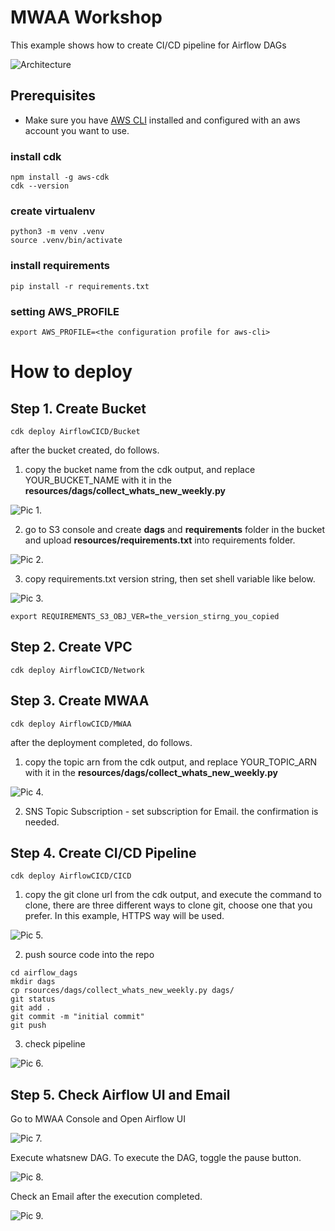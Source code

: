 # MWAA Workshop
This example shows how to create CI/CD pipeline for Airflow DAGs

![Architecture](resources/pics/architecture.png)

## Prerequisites
- Make sure you have [AWS CLI](https://docs.aws.amazon.com/cli/latest/userguide/install-cliv2.html) installed and configured with an aws account you want to use.

### install cdk
```shell
npm install -g aws-cdk
cdk --version
```

### create virtualenv
```shell
python3 -m venv .venv
source .venv/bin/activate
```

### install requirements
```shell
pip install -r requirements.txt
```

### setting AWS_PROFILE
```shell
export AWS_PROFILE=<the configuration profile for aws-cli>
```

# How to deploy

## Step 1. Create Bucket 
```shell
cdk deploy AirflowCICD/Bucket
```
after the bucket created, do follows.
1) copy the bucket name from the cdk output, and replace YOUR_BUCKET_NAME with it in the **resources/dags/collect_whats_new_weekly.py**

![Pic 1.](resources/pics/pic1.png)

2) go to S3 console and create **dags** and **requirements** folder in the bucket and upload **resources/requirements.txt** into requirements folder.

![Pic 2.](resources/pics/pic2.png)

3) copy requirements.txt version string, then set shell variable like below.
 
![Pic 3.](resources/pics/pic3.png)

```shell
export REQUIREMENTS_S3_OBJ_VER=the_version_stirng_you_copied
```

## Step 2. Create VPC
```shell
cdk deploy AirflowCICD/Network
```


## Step 3. Create MWAA
```shell
cdk deploy AirflowCICD/MWAA
```

after the deployment completed, do follows.
1) copy the topic arn from the cdk output, and replace YOUR_TOPIC_ARN with it in the **resources/dags/collect_whats_new_weekly.py**

![Pic 4.](resources/pics/pic4.png)

2) SNS Topic Subscription - set subscription for Email. the confirmation is needed.


## Step 4. Create CI/CD Pipeline
```shell
cdk deploy AirflowCICD/CICD
```

1) copy the git clone url from the cdk output, and execute the command to clone,
there are three different ways to clone git, choose one that you prefer. In this example, HTTPS way will be used.

![Pic 5.](resources/pics/pic5.png)

2) push source code into the repo

```shell
cd airflow_dags
mkdir dags
cp rsources/dags/collect_whats_new_weekly.py dags/
git status
git add .
git commit -m "initial commit"
git push
```

3) check pipeline

![Pic 6.](resources/pics/pic6.png)

## Step 5. Check Airflow UI and Email 

Go to MWAA Console and Open Airflow UI

![Pic 7.](resources/pics/pic7.png)

Execute whatsnew DAG. To execute the DAG, toggle the pause button.

![Pic 8.](resources/pics/pic8.png)

Check an Email after the execution completed. 

![Pic 9.](resources/pics/pic9.png)
